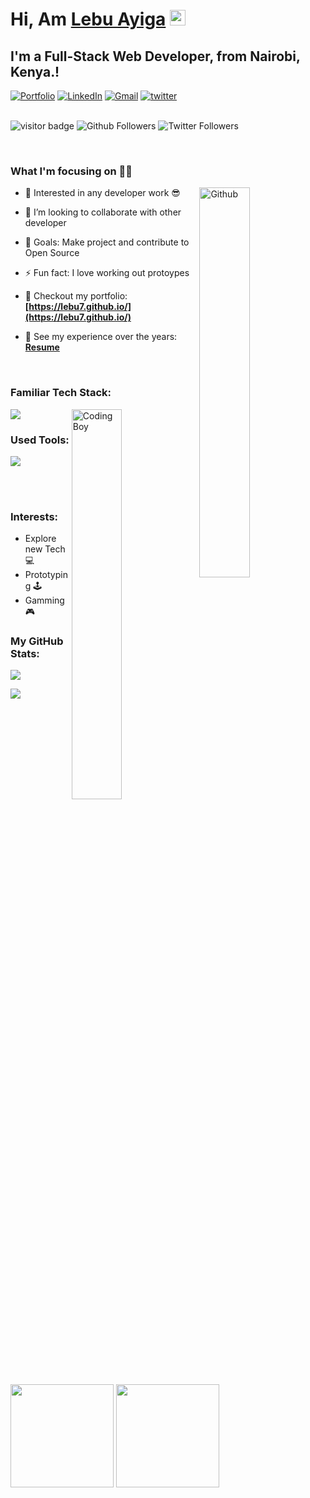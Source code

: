 

# Hi, Am <a href="https://lebu7.github.io/" target="_blank">Lebu Ayiga</a> <img src="https://media.giphy.com/media/hvRJCLFzcasrR4ia7z/giphy.gif" width="25px">

## I'm a Full-Stack Web Developer, from Nairobi, Kenya.!

<div align="left">
<a href="https://lebu7.github.io/""><img alt="Portfolio" src="https://img.shields.io/badge/portfolio-008000.svg?style=for-the-badge&logo=google-chrome&logoColor=white"/></a>
<a href="https://www.linkedin.com/in/lebu-ayiga-1b93261b6/"><img alt="LinkedIn" src="https://img.shields.io/badge/linkedin-%230077B5.svg?style=for-the-badge&logo=linkedin&logoColor=white"/></a>
<a href="mailto:lebu.a.7@gmail.com"><img alt="Gmail" src="https://img.shields.io/badge/Gmail-D14836?style=for-the-badge&logo=gmail&logoColor=white"/></a>
<a href="https://twitter.com/Lebu_Ayiga"><img alt="twitter" src="https://img.shields.io/badge/Twitter-1DA1F2?style=for-the-badge&logo=twitter&logoColor=white"/></a>
</div>

<br/>

![visitor badge](https://visitor-badge.laobi.icu/badge?page_id=lebu7.visitor-badge.issue.1&title=Github%50Visitors)
![Github Followers](https://img.shields.io/github/followers/lebu7?label=Github%50Connection&style=flat)
![Twitter Followers](https://img.shields.io/twitter/follow/@Lebu_Ayiga?label=Twitter&logo=twitter&style=for-the-badge&color=blue%50Connection&style=flat)


<br/>

### What I'm focusing on 👨‍💻

<img width="40%" align="right" alt="Github" src="https://raw.githubusercontent.com/onimur/.github/master/.resources/git-header.svg" />

- 🌱 Interested in any developer work 😎
- 👯 I’m looking to collaborate with other developer
- 🥅 Goals: Make project and contribute to Open Source
- ⚡ Fun fact: I love working out protoypes
- 🔭 Checkout my portfolio: **[https://lebu7.github.io/](https://lebu7.github.io/)**
- 💼 See my experience over the years: **[Resume](https://drive.google.com/file/d/1siE5TzaPrGXXj3-6uAdBASYcOoPXM7a7/view?usp=drive_link)**

  <br />

### Familiar Tech Stack:
<!-- coding boy -->
<img width="40%" align="right" alt="Coding Boy" src="https://github.com/lebu7/Lebu/blob/main/coding.gif" />

<!-- language -->

[![](https://skillicons.dev/icons?i=html,css,bootstrap,js,jquery,mysql,react,redux,vue,nodejs,angular,php,laravel,c,java,spring,py&perline=8)]()




### Used Tools:

[![](https://skillicons.dev/icons?i=git,github,vscode,visualstudio,atom,codepen,arduino,raspberrypi&perline=8)]()


<br /> <br />

### Interests:

- Explore new Tech 💻
- Prototyping 🕹
- Gamming 🎮

### My GitHub Stats:

<p>
  <img src="https://github-readme-stats.vercel.app/api/top-langs/?username=lebu7&theme=tokyonight" />
</p>

<p>
  <img src="https://activity-graph.herokuapp.com/graph?username=lebu7&show_icons=true&count_private=true&include_all_commits=true&theme=minimal&hide_border=true&radius=4" />
</p>

<p>
  <img height="165em" src="https://github-readme-streak-stats.herokuapp.com/?user=lebu7&show_icons=true&hide_border=true&&count_private=true&include_all_commits=true"/>  
  <img height="165em" src="https://github-readme-stats.vercel.app/api?username=lebu7&show_icons=true&hide_border=true&&count_private=true&include_all_commits=true" />
</p>

<!-- ![](./profile-3d-contrib/profile-south-season-animate.svg) -->
